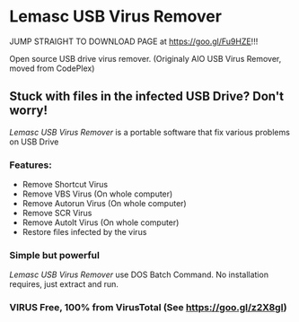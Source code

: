 # Lemasc USB Virus Remover 

JUMP STRAIGHT TO DOWNLOAD PAGE at https://goo.gl/Fu9HZE!!!

Open source USB drive virus remover. (Originaly AIO USB Virus Remover, moved from CodePlex)
## Stuck with files in the infected USB Drive? Don't worry!
*Lemasc USB Virus Remover* is a portable software that fix various problems on USB Drive
### Features:
* Remove Shortcut Virus
* Remove VBS Virus (On whole computer)
* Remove Autorun Virus (On whole computer)
* Remove SCR Virus
* Remove AutoIt Virus (On whole computer)
* Restore files infected by the virus
### Simple but powerful
*Lemasc USB Virus Remover* use DOS Batch Command.
No installation requires, just extract and run.

### VIRUS Free, 100% from VirusTotal (See https://goo.gl/z2X8gl)
